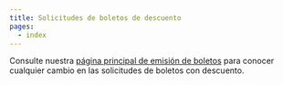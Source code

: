 ```yaml
---
title: Solicitudes de boletos de descuento
pages:
  - index
---
```

Consulte nuestra [página principal de emisión de boletos](https://devcon.org/tickets) para conocer cualquier cambio en las solicitudes de boletos con descuento.